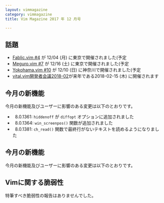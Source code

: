 ```yaml
---
layout: vimmagazine
category: vimmagazine
title: Vim Magazine 2017 年 12 月号

---
```



## 話題

*   [Fablic.vim #4](https://fablicvim.connpass.com/event/71673/) が 12/04 (月) に東京で開催されました(予定
*   [Meguro.vim #7](https://megurovim.connpass.com/event/72311/) が 12/16 (土) に東京で開催されました(予定
*   [Yokohama.vim #10](https://yokohamavim.connpass.com/event/73077/) が 12/10 (日) に神奈川で開催されました(予定
* [vital.vim開発者会議2018-02](https://fablicvim.connpass.com/event/74842/)が来年である2018-02-15 (木) に開催されます

## 今月の新機能

今月の新機能及びユーザーに影響のある変更は以下のとおりです。

*   8.0.1361: `hiddenoff` が `diffopt` オプションに追加されました
*   8.0.1364: `win_screenpos()` 関数が追加されました
*   8.0.1381: `ch_read()` 関数で最終行がないテキストを読めるようになりました

## 今月の新機能

今月の新機能及びユーザーに影響のある変更は以下のとおりです。

## Vimに関する脆弱性

特筆すべき脆弱性の報告はありませんでした。
